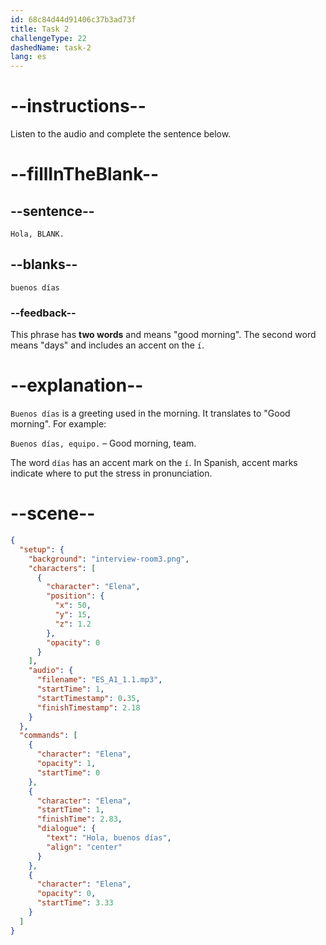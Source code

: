 ```yaml
---
id: 68c84d44d91406c37b3ad73f
title: Task 2
challengeType: 22
dashedName: task-2
lang: es
---
```

<!-- (Audio) Elena: Hola, buenos días -->

# --instructions--

Listen to the audio and complete the sentence below.

# --fillInTheBlank--

## --sentence--

`Hola, BLANK.`

## --blanks--

`buenos días`

### --feedback--

This phrase has **two words** and means "good morning". The second word means "days" and includes an accent on the `í`.

# --explanation--

`Buenos días` is a greeting used in the morning. It translates to "Good morning". For example:  

`Buenos días, equipo.` – Good morning, team.

The word `días` has an accent mark on the `í`. In Spanish, accent marks indicate where to put the stress in pronunciation. 

# --scene--

```json
{
  "setup": {
    "background": "interview-room3.png",
    "characters": [
      {
        "character": "Elena",
        "position": {
          "x": 50,
          "y": 15,
          "z": 1.2
        },
        "opacity": 0
      }
    ],
    "audio": {
      "filename": "ES_A1_1.1.mp3",
      "startTime": 1,
      "startTimestamp": 0.35,
      "finishTimestamp": 2.18
    }
  },
  "commands": [
    {
      "character": "Elena",
      "opacity": 1,
      "startTime": 0
    },
    {
      "character": "Elena",
      "startTime": 1,
      "finishTime": 2.83,
      "dialogue": {
        "text": "Hola, buenos días",
        "align": "center"
      }
    },
    {
      "character": "Elena",
      "opacity": 0,
      "startTime": 3.33
    }
  ]
}
```
